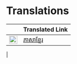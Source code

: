 # Translations

|                                                                                                                                                                                                                                                                             | Translated Link                                                       |
|-----------------------------------------------------------------------------------------------------------------------------------------------------------------------------------------------------------------------------------------------------------------------------|-----------------------------------------------------------------------|
| <img alt="ភាសាខ្មែរ" title="ភាសាខ្មែរ" src="https://cdn.statically.io/gh/hjnilsson/country-flags/master/svg/kh.svg" width="22">                                                                                                                                                 | [ភាសាខ្មែរ](README.km.md)                        
|
